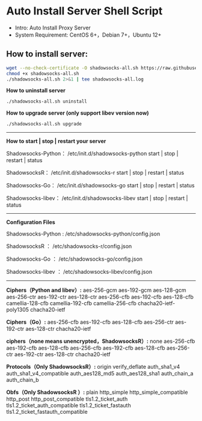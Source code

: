 # Auto Install Server Shell Script

- Intro: Auto Install Proxy Server
- System Requirement: CentOS 6+，Debian 7+，Ubuntu 12+

## How to install server:
``` bash
wget --no-check-certificate -O shadowsocks-all.sh https://raw.githubusercontent.com/Yuk1n0/Shadowsocks-Install/master/shadowsocks-all.sh
chmod +x shadowsocks-all.sh
./shadowsocks-all.sh 2>&1 | tee shadowsocks-all.log
```
**How to uninstall server**
``` bash
./shadowsocks-all.sh uninstall
```
**How to upgrade server (only support libev version now)**
```bash
./shadowsocks-all.sh upgrade
```
****

**How to start | stop | restart your server**

Shadowsocks-Python：
/etc/init.d/shadowsocks-python start | stop | restart | status

ShadowsocksR：
/etc/init.d/shadowsocks-r start | stop | restart | status

Shadowsocks-Go：
/etc/init.d/shadowsocks-go start | stop | restart | status

Shadowsocks-libev：
/etc/init.d/shadowsocks-libev start | stop | restart | status

****
**Configuration Files**

Shadowsocks-Python :
/etc/shadowsocks-python/config.json

ShadowsocksR ：
/etc/shadowsocks-r/config.json

Shadowsocks-Go ：
/etc/shadowsocks-go/config.json

Shadowsocks-libev ：
/etc/shadowsocks-libev/config.json

****

**Ciphers（Python and libev）:**
aes-256-gcm
aes-192-gcm
aes-128-gcm
aes-256-ctr
aes-192-ctr
aes-128-ctr
aes-256-cfb
aes-192-cfb
aes-128-cfb
camellia-128-cfb
camellia-192-cfb
camellia-256-cfb
chacha20-ietf-poly1305
chacha20-ietf

**Ciphers（Go）:**
aes-256-cfb
aes-192-cfb
aes-128-cfb
aes-256-ctr
aes-192-ctr
aes-128-ctr
chacha20-ietf

**ciphers（none means unencrypted，ShadowsocksR）:**
none
aes-256-cfb
aes-192-cfb
aes-128-cfb
aes-256-cfb
aes-192-cfb
aes-128-cfb
aes-256-ctr
aes-192-ctr
aes-128-ctr
chacha20-ietf

**Protocols（Only ShadowsocksR）:**
origin
verify_deflate
auth_sha1_v4
auth_sha1_v4_compatible
auth_aes128_md5
auth_aes128_sha1
auth_chain_a
auth_chain_b

**Obfs（Only ShadowsocksR ）:**
plain
http_simple
http_simple_compatible
http_post
http_post_compatible
tls1.2_ticket_auth
tls1.2_ticket_auth_compatible
tls1.2_ticket_fastauth
tls1.2_ticket_fastauth_compatible
